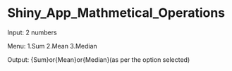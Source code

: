 # Shiny_App_Mathmetical_Operations
Input: 2 numbers

Menu:
1.Sum
2.Mean
3.Median

Output:
{Sum}or{Mean}or{Median}(as per the option selected)
